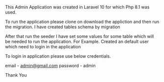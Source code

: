 This Admin Application was created in Laravel 10 for which Php 8.1 was used.

To run the application please clone on download the appliction and then run the migration. I have created tables schema by migration

After that run the seeder I have set some values for some table which will be needed to run the application. For Example. Created an default user which need to login in the application

To login in application please use below credentials.

email - admin@gmail.com
password - admin

Thank You

